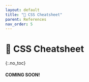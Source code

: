 ```yaml
---
layout: default
title: "🎨 CSS Cheatsheet" 
parent: References
nav_order: 5
---
```


# 🎨 CSS Cheatsheet
{:.no_toc}

#### COMING SOON!
